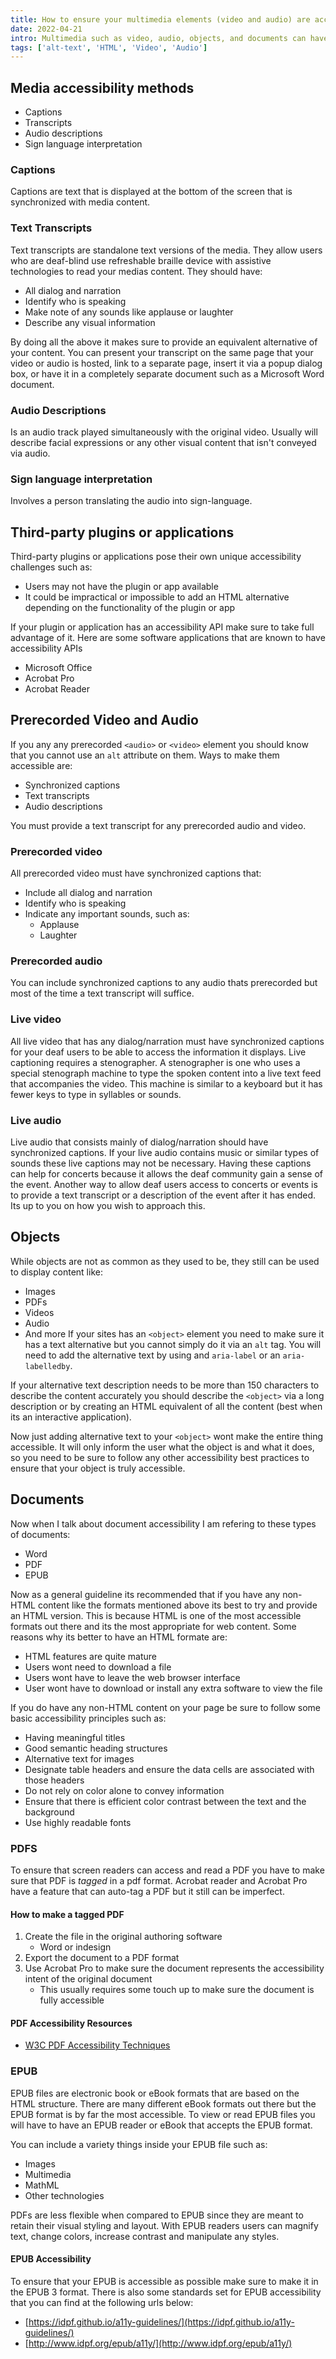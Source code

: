 ```yaml
---
title: How to ensure your multimedia elements (video and audio) are accessible to your users
date: 2022-04-21
intro: Multimedia such as video, audio, objects, and documents can have their own accessibility challenges. There are somethings though we should do to ensure that our media is available and accessible to all types of users. 
tags: ['alt-text', 'HTML', 'Video', 'Audio']
---
```

## Media accessibility methods
- Captions
- Transcripts  
- Audio descriptions 
- Sign language interpretation 

### Captions
Captions are text that is displayed at the bottom of the screen that is synchronized with media content.
### Text Transcripts
Text transcripts are standalone text versions of the media. They allow users who are deaf-blind use refreshable braille device with assistive technologies to read your medias content. They should have: 
- All dialog and narration
- Identify who is speaking
- Make note of any sounds like applause or laughter
- Describe any visual information

By doing all the above it makes sure to provide an equivalent alternative of your content. You can present your transcript on the same page that your video or audio is hosted, link to a separate page, insert it via a popup dialog box, or have it in a completely separate document such as a Microsoft Word document. 

### Audio Descriptions
Is an audio track played simultaneously with the original video. Usually will describe facial expressions or any other visual content that isn't conveyed via audio.

### Sign language interpretation
Involves a person translating the audio into sign-language.

## Third-party plugins or applications
Third-party plugins or applications pose their own unique accessibility challenges such as: 
- Users may not have the plugin or app available
- It could be impractical or impossible to add an HTML alternative depending on the functionality of the plugin or app

If your plugin or application has an accessibility API make sure to take full advantage of it. Here are some software applications that are known to have accessibility APIs
- Microsoft Office
- Acrobat Pro
- Acrobat Reader

## Prerecorded Video and Audio
If you any any prerecorded `<audio>` or `<video>` element you should know that you cannot use an `alt` attribute on them. Ways to make them accessible are:
- Synchronized captions
- Text transcripts
- Audio descriptions
<div class="callout"><p>You must provide a text transcript for any prerecorded audio and video.</p></div>

### Prerecorded video
All prerecorded video must have synchronized captions that: 
- Include all dialog and narration
- Identify who is speaking
- Indicate any important sounds, such as: 
    - Applause
    - Laughter

### Prerecorded audio
You can include synchronized captions to any audio thats prerecorded but most of the time a text transcript will suffice. 

### Live video
All live video that has any dialog/narration must have synchronized captions for your deaf users to be able to access the information it displays. Live captioning requires a stenographer. A stenographer is one who uses a special stenograph machine to type the spoken content into a live text feed that accompanies the video. This machine is similar to a keyboard but it has fewer keys to type in syllables or sounds. 

### Live audio 
Live audio that consists mainly of dialog/narration should have synchronized captions. If your live audio contains music or similar types of sounds these live captions may not be necessary. Having these captions can help for concerts because it allows the deaf community gain a sense of the event. Another way to allow deaf users access to concerts or events is to provide a text transcript or a description of the event after it has ended. Its up to you on how you wish to approach this. 


## Objects
While objects are not as common as they used to be, they still can be used to display content like: 
- Images 
- PDFs
- Videos
- Audio
- And more
If your sites has an `<object>` element you need to make sure it has a text alternative but you cannot simply do it via an `alt` tag. You will need to add the alternative text by using and `aria-label` or an `aria-labelledby`. 

If your alternative text description needs to be more than 150 characters to describe the content accurately you should describe the `<object>` via a long description or by creating an HTML equivalent of all the content (best when its an interactive application).

Now just adding alternative text to your `<object>` wont make the entire thing accessible. It will only inform the user what the object is and what it does, so you need to be sure to follow any other accessibility best practices to ensure that your object is truly accessible.


## Documents
Now when I talk about document accessibility I am refering to these types of documents: 
- Word
- PDF
- EPUB

Now as a general guideline its recommended that if you have any non-HTML content like the formats mentioned above its best to try and provide an HTML version. This is because HTML is one of the most accessible formats out there and its the most appropriate for web content. 
Some reasons why its better to have an HTML formate are: 
- HTML features are quite mature
- Users wont need to download a file
- Users wont have to leave the web browser interface
- User wont have to download or install any extra software to view the file

If you do have any non-HTML content on your page be sure to follow some basic accessibility principles such as: 
- Having meaningful titles
- Good semantic heading structures
- Alternative text for images
- Designate table headers and ensure the data cells are associated with those headers
- Do not rely on color alone to convey information
- Ensure that there is efficient color contrast between the text and the background
- Use highly readable fonts

### PDFS
To ensure that screen readers can access and read a PDF you have to make sure that PDF is *tagged* in a pdf format. Acrobat reader and Acrobat Pro have a feature that can auto-tag a PDF but it still can be imperfect. 
#### How to make a tagged PDF
1. Create the file in the original authoring software
    - Word or indesign
2. Export the document to a PDF format
3. Use Acrobat Pro to make sure the document represents  the accessibility intent of the original document
    - This usually requires some touch up to make sure the document is fully accessible
#### PDF Accessibility Resources
- [W3C PDF Accessibility Techniques](https://www.w3.org/WAI/WCAG21/Techniques/#pdf)

### EPUB
EPUB files are electronic book or eBook formats that are based on the HTML structure. There are many different eBook formats out there but the EPUB format is by far the most accessible. To view or read EPUB files you will have to have an EPUB reader or eBook that accepts the EPUB format.

You can include a variety things inside your EPUB file such as: 
- Images
- Multimedia
- MathML
- Other technologies

PDFs are less flexible when compared to EPUB since they are meant to retain their visual styling and layout. With EPUB readers users can magnify text, change colors, increase contrast and manipulate any styles. 

#### EPUB Accessibility 
To ensure that your EPUB is accessible as possible make sure to make it in the EPUB 3 format. There is also some standards set for EPUB accessibility that you can find at the following urls below: 
- [https://idpf.github.io/a11y-guidelines/](https://idpf.github.io/a11y-guidelines/)
- [http://www.idpf.org/epub/a11y/](http://www.idpf.org/epub/a11y/)